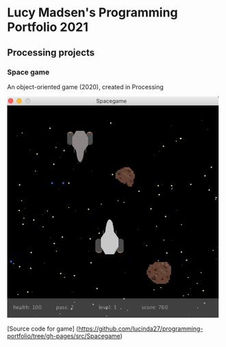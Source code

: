 # Lucy Madsen's Programming Portfolio 2021

## Processing projects

### Space game
An object-oriented game (2020), created in Processing

![image of space game](https://github.com/lucinda27/programming-portfolio/blob/gh-pages/Images/space%20game.png?raw=true)

[Source code for game] (https://github.com/lucinda27/programming-portfolio/tree/gh-pages/src/Spacegame)
